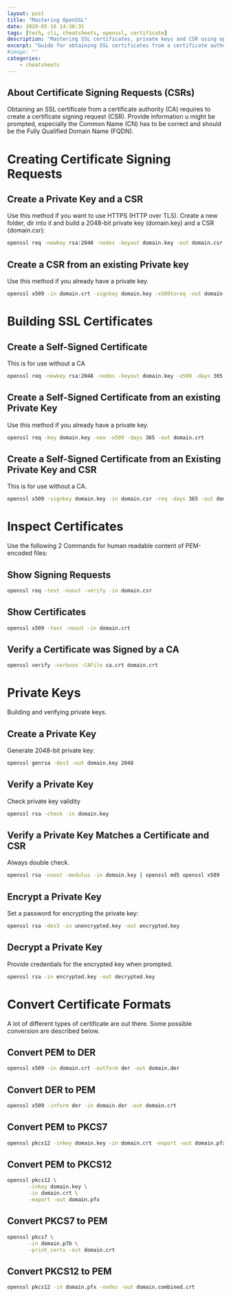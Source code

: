 ```yaml
---
layout: post
title: "Mastering OpenSSL"
date: 2020-05-16 14:30:31
tags: [tech, cli, cheatsheets, openssl, certificate]
description: "Mastering SSL certificates, private keys and CSR using openSSL."
excerpt: "Guide for obtaining SSL certificates from a certificate authority"
#image: ""
categories:
    - cheatsheets
---
```


## About Certificate Signing Requests (CSRs)
Obtaining an SSL certificate from a certificate authority (CA) requires to create a certificate signing request (CSR). Provide information u might be prompted, especially the Common Name (CN) has to be correct and should be the Fully Qualified Domain Name (FQDN).

# Creating Certificate Signing Requests
## Create a Private Key and a CSR
Use this method if you want to use HTTPS (HTTP over TLS). Create a new folder, dir into it and build a 2048-bit private key (domain.key) and a CSR (domain.csr):
```bash
openssl req -newkey rsa:2048 -nodes -keyout domain.key -out domain.csr
```

## Create a CSR from an existing Private key
Use this method if you already have a private key.
```bash
openssl x509 -in domain.crt -signkey domain.key -x509toreq -out domain.csr
```
# Building SSL Certificates
## Create a Self-Signed Certificate
This is for use without a CA
```bash
openssl req -newkey rsa:2048 -nodes -keyout domain.key -x509 -days 365 -out domain.crt
```

## Create a Self-Signed Certificate from an existing Private Key
Use this method if you already have a private key.
```bash
openssl req -key domain.key -new -x509 -days 365 -out domain.crt
```

## Create a Self-Signed Certificate from an Existing Private Key and CSR
This is for use without a CA.
```bash
openssl x509 -signkey domain.key -in domain.csr -req -days 365 -out domain.crt  openssl x509 -signkey domain.key -in domain.csr -req -days 365 -out domain.crt
```
# Inspect Certificates
Use the following 2 Commands for human readable content of PEM-encoded files:

## Show Signing Requests
```bash
openssl req -text -noout -verify -in domain.csr
```

## Show Certificates
```bash
openssl x509 -text -noout -in domain.crt  
```

## Verify a Certificate was Signed by a CA
```bash
openssl verify -verbose -CAFile ca.crt domain.crt
```
# Private Keys
Building and verifying private keys.

## Create a Private Key
Generate 2048-bit private key:
```bash
openssl genrsa -des3 -out domain.key 2048
```

## Verify a Private Key
Check private key validity
```bash
openssl rsa -check -in domain.key
```

## Verify a Private Key Matches a Certificate and CSR
Always double check.
```bash
openssl rsa -noout -modulus -in domain.key | openssl md5 openssl x509 -noout -modulus -in domain.crt | openssl md5 openssl req -noout -modulus -in domain.csr | openssl md5
```

## Encrypt a Private Key
Set a password for encrypting the private key:
```bash
openssl rsa -des3 -in unencrypted.key -out encrypted.key
```


## Decrypt a Private Key
Provide credentials for the encrypted key when prompted.
```bash
openssl rsa -in encrypted.key -out decrypted.key
```

# Convert Certificate Formats
A lot of different types of certificate are out there. Some possible conversion are described below.

## Convert PEM to DER
```bash
openssl x509 -in domain.crt -outform der -out domain.der
```

## Convert DER to PEM
```bash
openssl x509 -inform der -in domain.der -out domain.crt
```

## Convert PEM to PKCS7
```bash
openssl pkcs12 -inkey domain.key -in domain.crt -export -out domain.pfx
```

## Convert PEM to PKCS12
```bash
openssl pkcs12 \
       -inkey domain.key \
       -in domain.crt \
       -export -out domain.pfx
```
## Convert PKCS7 to PEM
```bash
openssl pkcs7 \
       -in domain.p7b \
       -print_certs -out domain.crt
```

## Convert PKCS12 to PEM
```bash
openssl pkcs12 -in domain.pfx -nodes -out domain.combined.crt
```